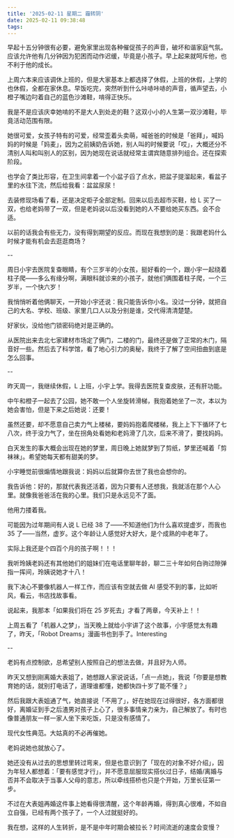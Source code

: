 ```yaml
---
title: '2025-02-11 星期二 霾转阴'
date: 2025-02-11 09:38:48
tags:
---
```


早起十五分钟很有必要，避免家里出现各种催促孩子的声音，破坏和谐家庭气氛。应该允许他有几分钟因为犯困而动作迟缓，毕竟是小孩子。早上起来就呵斥他，也不利于他的成长。

上周六本来应该调休上班的，但是大家基本上都选择了休假，上班的休假，上学的也休假，全都在家休息。早饭吃完，突然听到什么咔哧咔哧的声音，循声望去，小橙子嘴边叼着自己的蓝色沙滩鞋，啃得正快乐。

我是不是应该庆幸她啃的不是大人到处走的鞋？这双小小的人生第一双沙滩鞋，毕竟活动范围有限。

她很可爱，女孩子特有的可爱，经常歪着头卖萌，喊爸爸的时候是「爸拜」，喊妈妈的时候是「妈麦」，因为之前姨奶告诉她，别人叫的时候要说「哎」，大概还分不清别人叫和叫别人的区别，因为她现在说话就经常主谓宾随意排列组合。还在探索阶段。

也学会了类比形容，在卫生间拿着一个小盆子舀了点水，把盆子提溜起来，看盆子里的水往下流，然后给我看：盆盆尿尿！

去装修现场看了看，还是决定柜子全部定制。回来以后去超市买鞋，给 L 买了一双，也给老妈带了一双，但是老妈说以后没看到她的人不要给她买东西。会不合适。

以前的话我会有些无力，没有得到期望的反应。而现在我想到的是：我跟老妈什么时候才能有机会去逛逛商场？

--

周日小宇去医院复查眼睛，有个三岁半的小女孩，挺好看的一个，跟小宇一起绕着柱子爬——多么有缘分啊，满眼科就诊来的小孩子，就他们俩围着柱子爬，一个三岁半，一个快六岁！

我悄悄听着他俩聊天，一开始小宇还说：我只能告诉你小名。没过一分钟，就把自己的大名、学校、班级、家里几口人以及分别是谁，交代得清清楚楚。

好家伙，没给他门锁密码绝对是正确的。

从医院出来去北七家建材市场定了俩门，二楼的门，最终还是做了正常的木门，隔音好一些。然后去了科学馆，看了地心引力的奥秘，我终于了解了空间扭曲到底是怎么回事。

--

昨天周一，我继续休假，L 上班，小宇上学。我得去医院复查皮肤，还有肝功能。

中午和橙子一起去了公园，她不敢一个人坐旋转滑梯，我抱着她坐了一次，本以为她会害怕，但是下来之后她说：还要！

虽然还要，却不愿意自己卖力气上楼梯，要妈妈抱着爬楼梯，我上上下下循环了七八次，终于没力气了，坐在拐角处看她和老妈滑了几次，后来不滑了，要找妈妈。

白天发生的事大概会出现在她的梦里，周日晚上她就梦到了剪纸，梦里还喊着「剪袜袜」。希望她每天都有甜美的梦。

小宇睡觉前很煽情地跟我说：妈妈以后就算你去世了我也会想你的。

我告诉他：好的，那就代表我还活着，因为只要有人还想我，我就活在那个人心里。就像我爸爸活在我的心里。我们只是永远见不了面。

他用力搂着我。

可能因为过年期间有人说 L 已经 38 了——不知道他们为什么喜欢提虚岁，而我也 35 了——当然，虚岁。这个年龄让人感觉好大好大，是个成熟的中老年了。

实际上我还是个四百个月的孩子啊！！！

我听玲姨老妈还有其他她们的姐妹们在电话里聊年龄，聊二三十年如何白驹过隙弹指一挥间，玲姨说她才十八！

我下决心不要像机器人一样工作，而应该有空就去做 AI 感受不到的事，比如听风，看云，书店找故事看。

说起来，我那本「如果我们将在 25 岁死去」才看了两章，今天补上！！

上周五看了「机器人之梦」，当天晚上就给小宇讲了这个故事，小宇感觉太有趣了，昨天，「Robot Dreams」漫画书也到手了。Interesting

--

老妈有点控制欲，总希望别人按照自己的想法去做，并且好为人师。

昨天又想到刚离婚大表姐了，她想跟人家说说话，「点一点她」，我说「你要是想教育她的话，就别打电话了，道理谁都懂，她都快四十岁了能不懂？」

然后我跟大表姐通了气，她直接说「不用了」，好在她现在过得很好，各方面都很好，离婚证到手之后渣男对孩子上心了，很多事情亲力亲为，自己解放了。有时也像普通朋友一样一家人坐下来吃饭，只是没有感情了。

现代女性典范。大姑真的不必再催她。

老妈说她也就放心了。

她还没有从过去的思想里转过弯来，但是也意识到了「现在的对象不好介绍」，因为年轻人都想着：「要有感觉才行」，并不愿意屈服现实搭伙过日子，结婚/离婚与否并不会取决于当事人父母的意志，所以牵线搭桥也只是个开始，万里长征第一步。

不过在大表姐再婚这件事上她看得很清醒，这个年龄再婚，得到真心很难，不如自立自强，已经有两个孩子了，一个人过就挺好的。

我在想，这样的人生转折，是不是中年时期会被拉长？时间流逝的速度会变慢？

